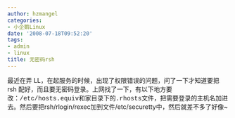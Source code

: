 ```yaml
---
author: hzmangel
categories:
- 小企鹅Linux
date: '2008-07-18T09:52:20'
tags:
- admin
- linux
title: 无密码rsh
---
```

最近在弄 LL，在起服务的时候，出现了权限错误的问题，问了一下才知道要把 rsh 配好，而且要无密码登录。上网找了一下，有以下地方要改：<span style="font-family: 'Courier New';">/etc/hosts.equiv</span>和家目录下的<span style="font-family: 'Courier New';">.rhosts</span>文件，把需要登录的主机名加进去。然后要把rsh/rlogin/rexec加到文件/etc/securetty中，然后就差不多了好像~